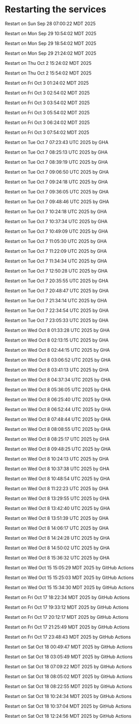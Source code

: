 # Restarting the services

Restart on Sun Sep 28 07:00:22 MDT 2025

Restart on Mon Sep 29 10:54:02 MDT 2025

Restart on Mon Sep 29 18:54:02 MDT 2025

Restart on Mon Sep 29 21:24:02 MDT 2025

Restart on Thu Oct  2 15:24:02 MDT 2025

Restart on Thu Oct  2 15:54:02 MDT 2025

Restart on Fri Oct  3 01:24:02 MDT 2025

Restart on Fri Oct  3 02:54:02 MDT 2025

Restart on Fri Oct  3 03:54:02 MDT 2025

Restart on Fri Oct  3 05:54:02 MDT 2025

Restart on Fri Oct  3 06:24:02 MDT 2025

Restart on Fri Oct  3 07:54:02 MDT 2025

Restart on Tue Oct  7 07:23:43 UTC 2025 by GHA

Restart on Tue Oct  7 08:25:13 UTC 2025 by GHA

Restart on Tue Oct  7 08:39:19 UTC 2025 by GHA

Restart on Tue Oct  7 09:06:50 UTC 2025 by GHA

Restart on Tue Oct  7 09:24:18 UTC 2025 by GHA

Restart on Tue Oct  7 09:36:05 UTC 2025 by GHA

Restart on Tue Oct  7 09:48:46 UTC 2025 by GHA

Restart on Tue Oct  7 10:24:18 UTC 2025 by GHA

Restart on Tue Oct  7 10:37:34 UTC 2025 by GHA

Restart on Tue Oct  7 10:49:09 UTC 2025 by GHA

Restart on Tue Oct  7 11:05:30 UTC 2025 by GHA

Restart on Tue Oct  7 11:22:09 UTC 2025 by GHA

Restart on Tue Oct  7 11:34:34 UTC 2025 by GHA

Restart on Tue Oct  7 12:50:28 UTC 2025 by GHA

Restart on Tue Oct  7 20:35:55 UTC 2025 by GHA

Restart on Tue Oct  7 20:48:47 UTC 2025 by GHA

Restart on Tue Oct  7 21:34:14 UTC 2025 by GHA

Restart on Tue Oct  7 22:34:54 UTC 2025 by GHA

Restart on Tue Oct  7 23:05:33 UTC 2025 by GHA

Restart on Wed Oct  8 01:33:28 UTC 2025 by GHA

Restart on Wed Oct  8 02:13:15 UTC 2025 by GHA

Restart on Wed Oct  8 02:44:15 UTC 2025 by GHA

Restart on Wed Oct  8 03:06:52 UTC 2025 by GHA

Restart on Wed Oct  8 03:41:13 UTC 2025 by GHA

Restart on Wed Oct  8 04:37:34 UTC 2025 by GHA

Restart on Wed Oct  8 05:36:05 UTC 2025 by GHA

Restart on Wed Oct  8 06:25:40 UTC 2025 by GHA

Restart on Wed Oct  8 06:52:44 UTC 2025 by GHA

Restart on Wed Oct  8 07:48:44 UTC 2025 by GHA

Restart on Wed Oct  8 08:08:55 UTC 2025 by GHA

Restart on Wed Oct  8 08:25:17 UTC 2025 by GHA

Restart on Wed Oct  8 09:48:25 UTC 2025 by GHA

Restart on Wed Oct  8 10:24:13 UTC 2025 by GHA

Restart on Wed Oct  8 10:37:38 UTC 2025 by GHA

Restart on Wed Oct  8 10:48:54 UTC 2025 by GHA

Restart on Wed Oct  8 11:22:23 UTC 2025 by GHA

Restart on Wed Oct  8 13:29:55 UTC 2025 by GHA

Restart on Wed Oct  8 13:42:40 UTC 2025 by GHA

Restart on Wed Oct  8 13:51:39 UTC 2025 by GHA

Restart on Wed Oct  8 14:06:17 UTC 2025 by GHA

Restart on Wed Oct  8 14:24:28 UTC 2025 by GHA

Restart on Wed Oct  8 14:50:02 UTC 2025 by GHA

Restart on Wed Oct  8 15:36:32 UTC 2025 by GHA

Restart on Wed Oct 15 15:05:29 MDT 2025 by GitHub Actions

Restart on Wed Oct 15 15:25:03 MDT 2025 by GitHub Actions

Restart on Wed Oct 15 15:34:30 MDT 2025 by GitHub Actions

Restart on Fri Oct 17 18:22:34 MDT 2025 by GitHub Actions

Restart on Fri Oct 17 19:33:12 MDT 2025 by GitHub Actions

Restart on Fri Oct 17 20:12:17 MDT 2025 by GitHub Actions

Restart on Fri Oct 17 21:25:49 MDT 2025 by GitHub Actions

Restart on Fri Oct 17 23:48:43 MDT 2025 by GitHub Actions

Restart on Sat Oct 18 00:49:47 MDT 2025 by GitHub Actions

Restart on Sat Oct 18 03:05:49 MDT 2025 by GitHub Actions

Restart on Sat Oct 18 07:09:22 MDT 2025 by GitHub Actions

Restart on Sat Oct 18 08:05:02 MDT 2025 by GitHub Actions

Restart on Sat Oct 18 08:22:55 MDT 2025 by GitHub Actions

Restart on Sat Oct 18 10:24:34 MDT 2025 by GitHub Actions

Restart on Sat Oct 18 10:37:04 MDT 2025 by GitHub Actions

Restart on Sat Oct 18 12:24:56 MDT 2025 by GitHub Actions
